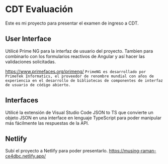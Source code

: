 # CDT Evaluación

Este es mi proyecto para presentar el examen de ingreso a CDT.


## User Interface

Utilicé Prime NG para la interfaz de usuario del proyecto.
Tambien para combinarlo con los formularios reactivos de Angular y así hacer las validaciones solicitadas.

https://www.primefaces.org/primeng/
``PrimeNG es desarrollado por PrimeTek Informatics, el proveedor de renombre mundial con años de experiencia en el desarrollo de bibliotecas de componentes de interfaz de usuario de código abierto.``


## Interfaces

Utilicé la extensión de Visual Studio Code JSON to TS que convierte un objeto JSON en una interface en lenguaje TypeScript para poder manipular más fácilmente las respuestas de la API.

  
## Netlify

Subí el proyecto a Netlify para poder presentarlo.
https://musing-raman-ce4dbc.netlify.app/

